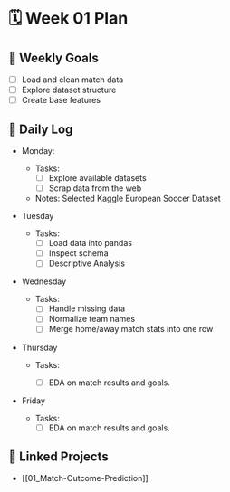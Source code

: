 # 🗓️ Week 01 Plan

## 🎯 Weekly Goals

- [ ] Load and clean match data
- [ ] Explore dataset structure
- [ ] Create base features

## 📅 Daily Log
- Monday:
	- Tasks: 
		- [ ] Explore available datasets
		- [ ] Scrap data from the web

	- Notes: Selected Kaggle European Soccer Dataset

- Tuesday
	- Tasks:
		- [ ] Load data into pandas
		- [ ] Inspect schema
		- [ ] Descriptive Analysis

- Wednesday
	- Tasks:
		- [ ] Handle missing data
		- [ ] Normalize team names
		- [ ] Merge home/away match stats into one row

- Thursday
	- Tasks:
		- [ ] EDA on match results and goals.


- Friday
	- Tasks:
		- [ ] EDA on match results and goals.

## 🔁 Linked Projects
- [[01_Match-Outcome-Prediction]]
